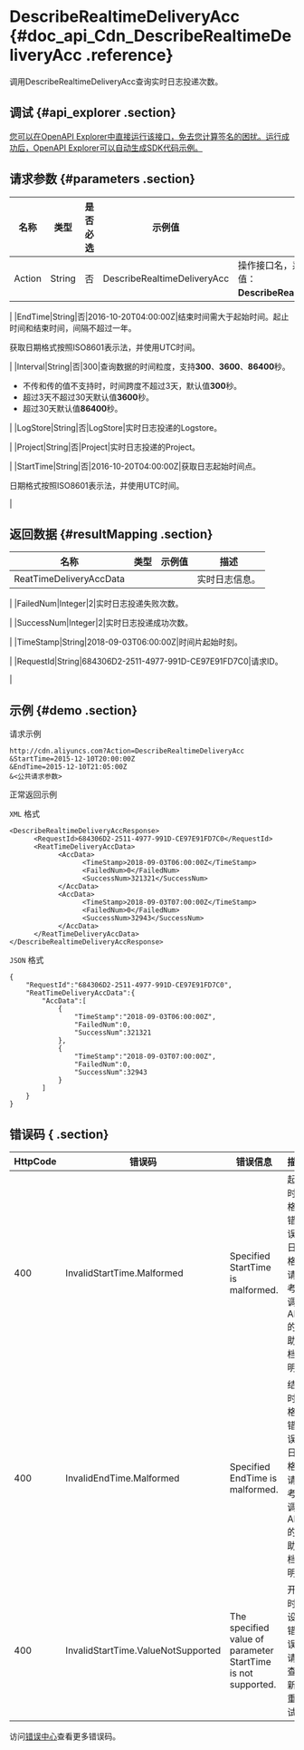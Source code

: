 # DescribeRealtimeDeliveryAcc {#doc_api_Cdn_DescribeRealtimeDeliveryAcc .reference}

调用DescribeRealtimeDeliveryAcc查询实时日志投递次数。

## 调试 {#api_explorer .section}

[您可以在OpenAPI Explorer中直接运行该接口，免去您计算签名的困扰。运行成功后，OpenAPI Explorer可以自动生成SDK代码示例。](https://api.aliyun.com/#product=Cdn&api=DescribeRealtimeDeliveryAcc&type=RPC&version=2018-05-10)

## 请求参数 {#parameters .section}

|名称|类型|是否必选|示例值|描述|
|--|--|----|---|--|
|Action|String|否|DescribeRealtimeDeliveryAcc|操作接口名，系统规定参数，取值：**DescribeRealtimeDeliveryAcc**。

 |
|EndTime|String|否|2016-10-20T04:00:00Z|结束时间需大于起始时间。起止时间和结束时间，间隔不超过一年。

 获取日期格式按照ISO8601表示法，并使用UTC时间。

 |
|Interval|String|否|300|查询数据的时间粒度，支持**300**、**3600**、**86400**秒。

 -   不传和传的值不支持时，时间跨度不超过3天，默认值**300**秒。
-   超过3天不超过30天默认值**3600**秒。
-   超过30天默认值**86400**秒。

 |
|LogStore|String|否|LogStore|实时日志投递的Logstore。

 |
|Project|String|否|Project|实时日志投递的Project。

 |
|StartTime|String|否|2016-10-20T04:00:00Z|获取日志起始时间点。

 日期格式按照ISO8601表示法，并使用UTC时间。

 |

## 返回数据 {#resultMapping .section}

|名称|类型|示例值|描述|
|--|--|---|--|
|ReatTimeDeliveryAccData| | |实时日志信息。

 |
|FailedNum|Integer|2|实时日志投递失败次数。

 |
|SuccessNum|Integer|2|实时日志投递成功次数。

 |
|TimeStamp|String|2018-09-03T06:00:00Z|时间片起始时刻。

 |
|RequestId|String|684306D2-2511-4977-991D-CE97E91FD7C0|请求ID。

 |

## 示例 {#demo .section}

请求示例

``` {#request_demo}
http://cdn.aliyuncs.com?Action=DescribeRealtimeDeliveryAcc
&StartTime=2015-12-10T20:00:00Z
&EndTime=2015-12-10T21:05:00Z
&<公共请求参数>
```

正常返回示例

`XML` 格式

``` {#xml_return_success_demo}
<DescribeRealtimeDeliveryAccResponse>
	  <RequestId>684306D2-2511-4977-991D-CE97E91FD7C0</RequestId>
	  <ReatTimeDeliveryAccData>
		    <AccData>
			      <TimeStamp>2018-09-03T06:00:00Z</TimeStamp>
			      <FailedNum>0</FailedNum>
			      <SuccessNum>321321</SuccessNum>
		    </AccData>
		    <AccData>
			      <TimeStamp>2018-09-03T07:00:00Z</TimeStamp>
			      <FailedNum>0</FailedNum>
			      <SuccessNum>32943</SuccessNum>
		    </AccData>
	  </ReatTimeDeliveryAccData>
</DescribeRealtimeDeliveryAccResponse>
```

`JSON` 格式

``` {#json_return_success_demo}
{
	"RequestId":"684306D2-2511-4977-991D-CE97E91FD7C0",
	"ReatTimeDeliveryAccData":{
		"AccData":[
			{
				"TimeStamp":"2018-09-03T06:00:00Z",
				"FailedNum":0,
				"SuccessNum":321321
			},
			{
				"TimeStamp":"2018-09-03T07:00:00Z",
				"FailedNum":0,
				"SuccessNum":32943
			}
		]
	}
}
```

## 错误码 { .section}

|HttpCode|错误码|错误信息|描述|
|--------|---|----|--|
|400|InvalidStartTime.Malformed|Specified StartTime is malformed.|起始时间格式错误。日期格式请参考所调用API的帮助文档说明。|
|400|InvalidEndTime.Malformed|Specified EndTime is malformed.|结束时间格式错误。日期格式请参考所调用API的帮助文档说明。|
|400|InvalidStartTime.ValueNotSupported|The specified value of parameter StartTime is not supported.|开始时间设置错误，请检查更新后重试。|

访问[错误中心](https://error-center.aliyun.com/status/product/Cdn)查看更多错误码。

